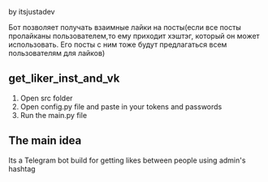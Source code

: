 by itsjustadev

Бот позволяет получать взаимные лайки на посты(если все посты пролайканы пользователем,то ему приходит хэштэг, который он может использовать.
Его посты с ним тоже будут предлагаться всем пользователям для лайков)

## get_liker_inst_and_vk

1. Open src folder
2. Open config.py file and paste in your tokens and passwords
3. Run the main.py file

## The main idea
Its a Telegram bot build for getting likes between people using admin's hashtag
